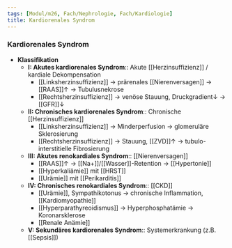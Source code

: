 ```yaml
---
tags: [Modul/m26, Fach/Nephrologie, Fach/Kardiologie]
title: Kardiorenales Syndrom
---
```

### Kardiorenales Syndrom
- **Klassifikation**
	- **I: Akutes kardiorenales Syndrom**:: Akute [[Herzinsuffizienz]] / kardiale Dekompensation
		- [[Linksherzinsuffizienz]] → prärenales [[Nierenversagen]] → [[RAAS]]↑ → Tubulusnekrose
		- [[Rechtsherzinsuffizienz]] → venöse Stauung, Druckgradient↓ → [[GFR]]↓
	- **II: Chronisches kardiorenales Syndrom**:: Chronische [[Herzinsuffizienz]]
		- [[Linksherzinsuffizienz]] → Minderperfusion → glomeruläre Sklerosierung
		- [[Rechtsherzinsuffizienz]] → Stauung, [[ZVD]]↑ → tubulo-interstitielle Fibrosierung
	- **III: Akutes renokardiales Syndrom**::  [[Nierenversagen]]
		- [[RAAS]]↑ → [[Na+]]/[[Wasser]]-Retention → [[Hypertonie]]
		- [[Hyperkaliämie]] mit [[HRST]]
		- [[Urämie]] mit [[Perikarditis]]
	- **IV: Chronisches renokardiales Syndrom**:: [[CKD]]
		- [[Urämie]], Sympathikotonus → chronische Inflammation, [[Kardiomyopathie]]
		- [[Hyperparathyreoidismus]] → Hyperphosphatämie → Koronarsklerose
		- [[Renale Anämie]]
	- **V: Sekundäres kardiorenales Syndrom**:: Systemerkrankung (z.B. [[Sepsis]])